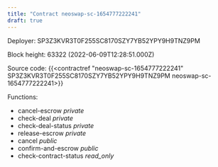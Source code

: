 ```yaml
---
title: "Contract neoswap-sc-1654777222241"
draft: true
---
```

Deployer: SP3Z3KVR3T0F255SC8170SZY7YB52YPY9H9TNZ9PM


 



Block height: 63322 (2022-06-09T12:28:51.000Z)

Source code: {{<contractref "neoswap-sc-1654777222241" SP3Z3KVR3T0F255SC8170SZY7YB52YPY9H9TNZ9PM neoswap-sc-1654777222241>}}

Functions:

* cancel-escrow _private_
* check-deal _private_
* check-deal-status _private_
* release-escrow _private_
* cancel _public_
* confirm-and-escrow _public_
* check-contract-status _read_only_
